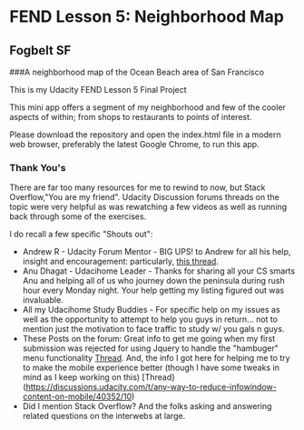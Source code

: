 # FEND Lesson 5: Neighborhood Map
## Fogbelt SF 
###A neighborhood map of the Ocean Beach area of San Francisco


This is my Udacity FEND Lesson 5 Final Project

This mini app offers a segment of my neighborhood and few of the cooler aspects of within; from shops to restaurants to points of interest.

Please download the repository and open the index.html file in a modern web browser, preferably the latest Google Chrome, to run this app.

### Thank You's
There are far too many resources for me to rewind to now, but Stack Overflow,"You are my friend". Udacity Discussion forums threads on the topic were very helpful as was rewatching a few videos as well as running back through some of the exercises.

I do recall a few specific "Shouts out":

* Andrew R - Udacity Forum Mentor - BIG UPS! to Andrew for all his help, insight and encouragement: particularly, [this thread](https://discussions.udacity.com/t/yelp-api-oauth-issue/40606/12).
* Anu Dhagat - Udacihome Leader - Thanks for sharing all your CS smarts Anu and helping all of us who journey down the peninsula during rush hour every Monday night. Your help getting my listing figured out was invaluable.
* All my Udacihome Study Buddies - For specific help on my issues as well as the opportunity to attempt to help you guys in return... not to mention just the motivation to face traffic to study w/ you gals n guys.
* These Posts on the forum: Great info to get me going when my first submission was rejected for using Jquery to handle the "hambuger" menu functionality [Thread](https://discussions.udacity.com/t/click-binding-blocking-marker-clicks/35398). And, the info I got here for helping me to try to make the mobile experience better (though I have some tweaks in mind as I keep working on this) [Thread}(https://discussions.udacity.com/t/any-way-to-reduce-infowindow-content-on-mobile/40352/10)
* Did I mention Stack Overflow? And the folks asking and answering related questions on the interwebs at large.

